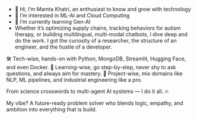 - 👋 Hi, I’m Mamta Khatri, an enthusiast to know and grow with technology
- 👀 I’m interested in ML-AI and Cloud Computing
- 🌱 I’m currently learning Gen-AI
- Whether it’s optimizing supply chains, tracking behaviors for autism therapy, or building multilingual, multi-modal chatbots, I dive deep and do the work. I got the curiosity of a researcher, the structure of an engineer, and the hustle of a developer.

🛠️ Tech-wise, hands-on with Python, MongoDB, Streamlit, Hugging Face, and even Docker.
🧠 Learning-wise, go step-by-step, never shy to ask questions, and always aim for mastery.
🧩 Project-wise, mix domains like NLP, ML pipelines, and industrial engineering like a pro.

From science crosswords to multi-agent AI systems — I do it all. 🔥

My vibe? A future-ready problem solver who blends logic, empathy, and ambition into everything that is build.

<!---
gitmamtahub/gitmamtahub is a ✨ special ✨ repository because its `README.md` (this file) appears on your GitHub profile.
You can click the Preview link to take a look at your changes.
--->
